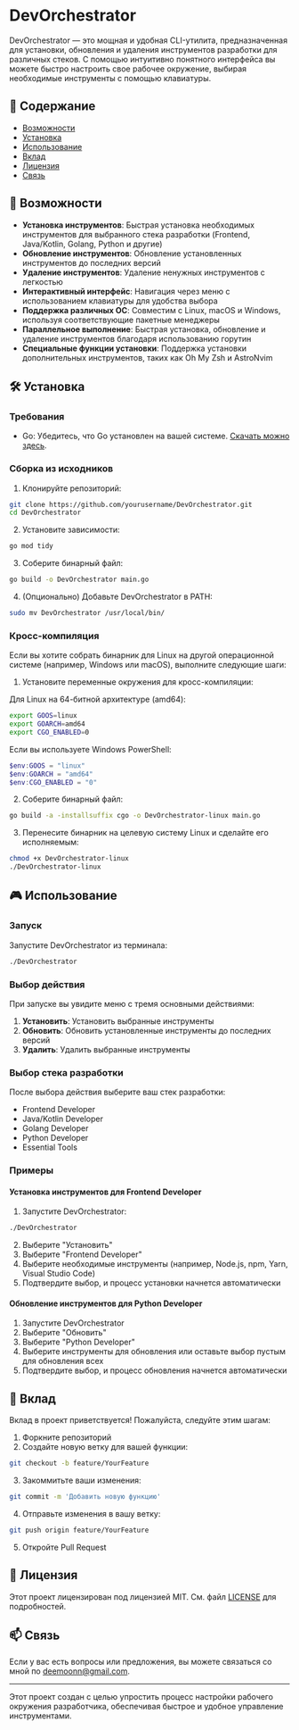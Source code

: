 # DevOrchestrator

DevOrchestrator — это мощная и удобная CLI-утилита, предназначенная для установки, обновления и удаления инструментов разработки для различных стеков. С помощью интуитивно понятного интерфейса вы можете быстро настроить свое рабочее окружение, выбирая необходимые инструменты с помощью клавиатуры.

## 📌 Содержание

* [Возможности](#-возможности)
* [Установка](#-установка)
* [Использование](#-использование)
* [Вклад](#-вклад)
* [Лицензия](#-лицензия)
* [Связь](#-связь)

## 🚀 Возможности

* **Установка инструментов**: Быстрая установка необходимых инструментов для выбранного стека разработки (Frontend, Java/Kotlin, Golang, Python и другие)
* **Обновление инструментов**: Обновление установленных инструментов до последних версий
* **Удаление инструментов**: Удаление ненужных инструментов с легкостью
* **Интерактивный интерфейс**: Навигация через меню с использованием клавиатуры для удобства выбора
* **Поддержка различных ОС**: Совместим с Linux, macOS и Windows, используя соответствующие пакетные менеджеры
* **Параллельное выполнение**: Быстрая установка, обновление и удаление инструментов благодаря использованию горутин
* **Специальные функции установки**: Поддержка установки дополнительных инструментов, таких как Oh My Zsh и AstroNvim

## 🛠️ Установка

### Требования

* Go: Убедитесь, что Go установлен на вашей системе. [Скачать можно здесь](https://golang.org/dl/).

### Сборка из исходников

1. Клонируйте репозиторий:
```bash
git clone https://github.com/yourusername/DevOrchestrator.git
cd DevOrchestrator
```

2. Установите зависимости:
```bash
go mod tidy
```

3. Соберите бинарный файл:
```bash
go build -o DevOrchestrator main.go
```

4. (Опционально) Добавьте DevOrchestrator в PATH:
```bash
sudo mv DevOrchestrator /usr/local/bin/
```

### Кросс-компиляция

Если вы хотите собрать бинарник для Linux на другой операционной системе (например, Windows или macOS), выполните следующие шаги:

1. Установите переменные окружения для кросс-компиляции:

Для Linux на 64-битной архитектуре (amd64):
```bash
export GOOS=linux
export GOARCH=amd64
export CGO_ENABLED=0
```

Если вы используете Windows PowerShell:
```powershell
$env:GOOS = "linux"
$env:GOARCH = "amd64"
$env:CGO_ENABLED = "0"
```

2. Соберите бинарный файл:
```bash
go build -a -installsuffix cgo -o DevOrchestrator-linux main.go
```

3. Перенесите бинарник на целевую систему Linux и сделайте его исполняемым:
```bash
chmod +x DevOrchestrator-linux
./DevOrchestrator-linux
```

## 🎮 Использование

### Запуск

Запустите DevOrchestrator из терминала:
```bash
./DevOrchestrator
```

### Выбор действия

При запуске вы увидите меню с тремя основными действиями:

1. **Установить**: Установить выбранные инструменты
2. **Обновить**: Обновить установленные инструменты до последних версий
3. **Удалить**: Удалить выбранные инструменты

### Выбор стека разработки

После выбора действия выберите ваш стек разработки:

* Frontend Developer
* Java/Kotlin Developer
* Golang Developer
* Python Developer
* Essential Tools

### Примеры

#### Установка инструментов для Frontend Developer

1. Запустите DevOrchestrator:
```bash
./DevOrchestrator
```
2. Выберите "Установить"
3. Выберите "Frontend Developer"
4. Выберите необходимые инструменты (например, Node.js, npm, Yarn, Visual Studio Code)
5. Подтвердите выбор, и процесс установки начнется автоматически

#### Обновление инструментов для Python Developer

1. Запустите DevOrchestrator
2. Выберите "Обновить"
3. Выберите "Python Developer"
4. Выберите инструменты для обновления или оставьте выбор пустым для обновления всех
5. Подтвердите выбор, и процесс обновления начнется автоматически

## 🤝 Вклад

Вклад в проект приветствуется! Пожалуйста, следуйте этим шагам:

1. Форкните репозиторий
2. Создайте новую ветку для вашей функции:
```bash
git checkout -b feature/YourFeature
```

3. Закоммитьте ваши изменения:
```bash
git commit -m 'Добавить новую функцию'
```

4. Отправьте изменения в вашу ветку:
```bash
git push origin feature/YourFeature
```

5. Откройте Pull Request

## 📄 Лицензия

Этот проект лицензирован под лицензией MIT. См. файл [LICENSE](LICENSE) для подробностей.

## 📫 Связь

Если у вас есть вопросы или предложения, вы можете связаться со мной по deemoonn@gmail.com.

---

Этот проект создан с целью упростить процесс настройки рабочего окружения разработчика, обеспечивая быстрое и удобное управление инструментами.